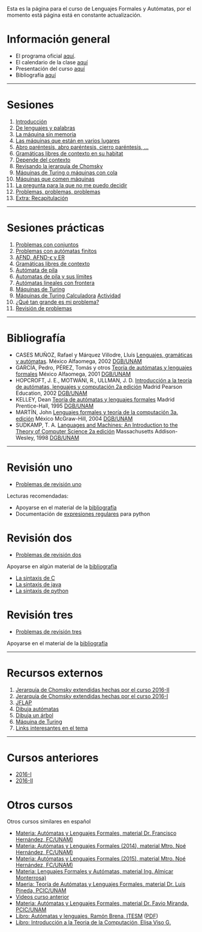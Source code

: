 
Esta es la página para el curso de Lenguajes Formales y Autómatas, por el
momento está página está en constante actualización.

# Información general

* El programa oficial
[aquí](http://www.ingenieria.unam.mx/paginas/Carreras/planes2010/Computacion/06/lenguajes_formales_y_automatas.pdf).
* El calendario de la clase
[aquí](https://docs.google.com/document/d/1FIWD2TVwfj3d5VlcZO2GcOiysNnh7Arzs3zvfGGiUZw/pub)
* Presentación del curso
[aquí](https://docs.google.com/presentation/d/1rNOWkUX5d_8FoCSU_pLTUzPnLOPl-2r5GjhpV37xFlk/pub?start=true&loop=true&delayms=3000)
* Bibliografía
[aquí](https://docs.google.com/document/d/1wM5huu4cpHVKW9HXQLsmJSpS6FODASjWkAKu-5IePJ4/pub)


* * *

<a id="sessions"></a>

Sesiones
========

1. [Introducción](http://turing.iimas.unam.mx/~ivanvladimir/slides/lfya/intro.html)
2. [De lenguajes y
palabras](http://turing.iimas.unam.mx/~ivanvladimir/slides/lfya/lenguajes.html)
3. [La máquina sin
memoria](http://turing.iimas.unam.mx/~ivanvladimir/slides/lfya/fsm.html)
4. [Las máquinas que están en varios
lugares](http://turing.iimas.unam.mx/~ivanvladimir/slides/lfya/nfae.html)
5. [Abro paréntesis, abro paréntesis, cierro paréntesis,
...](http://turing.iimas.unam.mx/~ivanvladimir/slides/lfya/glc.html)
6. [Gramáticas libres de contexto en su
habitat](http://turing.iimas.unam.mx/~ivanvladimir/slides/lfya/glc_habitat.html)
7. [Depende del
contexto](http://turing.iimas.unam.mx/~ivanvladimir/slides/lfya/ldc.html)
8. [Revisando la jerarquía de
Chomsky](http://turing.iimas.unam.mx/~ivanvladimir/slides/lfya/chomsky.html)
9.  [Máquinas de Turing o máquinas con
cola](http://turing.iimas.unam.mx/~ivanvladimir/slides/lfya/mt.html)
10. [Máquinas que comen
máquinas](http://turing.iimas.unam.mx/~ivanvladimir/slides/lfya/mt_mt.html)
11. [La pregunta para la que no me puedo
decidir](http://turing.iimas.unam.mx/~ivanvladimir/slides/lfya/problems.html)
12.  [Problemas, problemas,
problemas](http://turing.iimas.unam.mx/~ivanvladimir/slides/lfya/np_p.html)
13.  [Extra:
Recapitulación](http://turing.iimas.unam.mx/~ivanvladimir/slides/lfya/recapit.html)


* * *

<a id="practicas"></a>

Sesiones prácticas
==================

1. [Problemas con
conjuntos](http://turing.iimas.unam.mx/~ivanvladimir/slides/lfya/problems_sets.html)
2. [Problemas con autómatas
finitos](http://turing.iimas.unam.mx/~ivanvladimir/slides/lfya/fsm_examples.html)
3. [AFND, AFND-$\epsilon$ y
ER](http://turing.iimas.unam.mx/~ivanvladimir/slides/lfya/nfae_examples.html)
4. [Gramáticas libres de
contexto](http://turing.iimas.unam.mx/~ivanvladimir/slides/lfya/glc_examples.html)
5. [Autómata de
pila](http://turing.iimas.unam.mx/~ivanvladimir/slides/lfya/ap_examples.html)
6.  [Automatas de pila y sus
límites](http://turing.iimas.unam.mx/~ivanvladimir/slides/lfya/ldc_examples.html)
7. [Autómatas lineales con
frontera](http://turing.iimas.unam.mx/~ivanvladimir/slides/lfya/alf_examples.html)
8. [Máquinas de
Turing](http://turing.iimas.unam.mx/~ivanvladimir/slides/lfya/mt_examples.html)
8. [Máquinas de Turing
Calculadora](http://turing.iimas.unam.mx/~ivanvladimir/slides/lfya/mt_calculator.html)
[Actividad](https://docs.google.com/document/d/1me6MlM9caQ2_RGlBeB1zCYPWLQQf7j_E2apqMy13y1w/pub)
11. [¿Qué tan grande es mi
problema?](http://turing.iimas.unam.mx/~ivanvladimir/slides/lfya/problems_examples.html)
12. [Revisión de
problemas](http://turing.iimas.unam.mx/~ivanvladimir/slides/lfya/np_p_examples.html)


* * *


<a id="biblio"></a>

Bibliografía
=============

* CASES MUÑOZ, Rafael y Márquez Villodre, Lluís [Lenguajes, gramáticas y
autómatas](https://books.google.com.mx/books?id=tN79PIzTEHYC). México
Alfaomega, 2002
[DGB/UNAM](http://pbidi.unam.mx:8080/login?url=http://search.ebscohost.com/login.aspx?direct=true&db=cat02025a&AN=lib.MX001000974737&lang=es&site=eds-live)
* GARCÍA, Pedro, PÉREZ, Tomás y otros [Teoría de autómatas y lenguajes
formales](https://books.google.com.mx/books?id=BeWjLqYRBLoC) México Alfaomega,
2001
[DGB/UNAM](http://pbidi.unam.mx:8080/login?url=http://search.ebscohost.com/login.aspx?direct=true&db=cat02025a&AN=lib.MX001000887665&lang=es&site=eds-live)
* HOPCROFT, J. E., MOTWANI, R., ULLMAN, J. D. [Introducción a la teoría de
autómatas, lenguajes y computación 2a
edición](https://books.google.com.mx/books?id=TWVzOwAACAAJ) Madrid Pearson
Education, 2002
[DGB/UNAM](http://pbidi.unam.mx:8080/login?url=http://search.ebscohost.com/login.aspx?direct=true&db=cat02025a&AN=lib.MX001001239249&lang=es&site=eds-live)
* KELLEY, Dean [Teoría de autómatas y lenguajes
formales](https://books.google.com.mx/books?id=fJb4OQAACAAJ) Madrid
Prentice-Hall, 1995
[DGB/UNAM](http://pbidi.unam.mx:8080/login?url=http://search.ebscohost.com/login.aspx?direct=true&db=cat02025a&AN=lib.MX001000735380&lang=es&site=eds-live)
* MARTÍN, John [Lenguajes formales y teoría de la computación 3a.
edición](https://books.google.com.mx/books?id=mV_UOgAACAAJ) México
McGraw-Hill, 2004
[DGB/UNAM](http://pbidi.unam.mx:8080/login?url=http://search.ebscohost.com/login.aspx?direct=true&db=cat02025a&AN=lib.MX001001020628&lang=es&site=eds-live)
* SUDKAMP, T. A. [Languages and Machines: An Introduction to the Theory of
Computer Science 2a
edición](https://books.google.com.mx/books?id=qxbsgtXV0dUC) Massachusetts
Addison-Wesley, 1998
[DGB/UNAM](http://pbidi.unam.mx:8080/login?url=http://search.ebscohost.com/login.aspx?direct=true&db=cat02025a&AN=lib.MX001000745883&lang=es&site=eds-live)


* * *

<a id="revision"></a>

# Revisión uno

* [Problemas de revisión
uno](http://turing.iimas.unam.mx/~ivanvladimir/slides/lfya/revision_uno.html)

Lecturas recomendadas:

* Apoyarse en el material de la [bibliografía](biblio)
* Documentación de [expresiones
regulares](https://docs.python.org/2/library/re.html) para python

# Revisión dos

* [Problemas de revisión
dos](http://turing.iimas.unam.mx/~ivanvladimir/slides/lfya/revision_dos.html)

Apoyarse en algún material de la [bibliografía](biblio)

* [La sintaxis de
C](https://cs.wmich.edu/~gupta/teaching/cs4850/sumII06/The%20syntax%20of%20C%20in%20Backus-Naur%20form.htm)
* [La sintaxis de
java](http://docs.oracle.com/javase/specs/jls/se7/html/jls-18.html)
* [La sintaxis de python](https://docs.python.org/3/reference/grammar.html)

# Revisión tres

* [Problemas de revisión
tres](http://turing.iimas.unam.mx/~ivanvladimir/slides/lfya/revision_tres.html)

Apoyarse en el material de la [bibliografía](#biblio)


* * *

<a id="resources"></a>

Recursos externos
=================

1. [Jerarquía de Chomsky extendidas hechas por el
curso 2016-II](http://www.slideshare.net/IvanVladimirMezaRuiz/jerarquias-de-chomsky-2016ii)
2. [Jerarquía de Chomsky extendidas hechas por el
curso 2016-I](http://www.slideshare.net/IvanVladimirMezaRuiz/jerarquas-de-chomsky-2016-i)
3. [JFLAP](http://www.jflap.org/)
4. [Dibuja autómatas](http://madebyevan.com/fsm/)
5. [Dibuja un árbol](http://yohasebe.com/rsyntaxtree/)
6. [Máquina de Turing](https://martinugarte.com/turingmachine/)
7. [Links interesantes en el tema](http://ivanvladimir.tumblr.com/tagged/lfya)


* * *

<a id="previous"></a>

Cursos anteriores
=================

* [2016-I](/#/page/curso_lfya_2016I)
* [2016-II](/#/page/curso_lfya_2016II)


<a id="courses"></a>

Otros cursos
=================

Otros cursos similares en español

* [Materia: Autómatas y Lenguajes Formales, material Dr. Francisco Hernández,
FC/UNAM)](http://lya.fciencias.unam.mx/fhq/Cursos/ALF)
* [Materia: Autómatas y Lenguajes Formales (2014), material Mtro. Noé
Hernández, FC/UNAM)](https://sites.google.com/site/alfunam20141/home)
* [Materia: Autómatas y Lenguajes Formales (2015), material Mtro. Noé
Hernández, FC/UNAM)](https://sites.google.com/site/aylf20151/)
* [Materia: Lenguajes Formales y Autómatas, material Ing.  Almicar
Monterrosa)](http://lfafesaragon.com/)
* [Maeria: Teoría de Autómatas y Lenguajes Formales, material Dr. Luis
Pineda, PCIC/UNAM](http://turing.iimas.unam.mx/~luis/cursos/ALF/)
* [Videos curso anterior](http://canal.iimas.unam.mx/c_pcic_automatas.html)
* [Materia: Autómatas y Lenguajes Formales, material Dr. Favio Miranda,
PCIC/UNAM](http://turing.iimas.unam.mx/~luis/cursos/ALF/)
* [Libro: Autómatas y lenguajes, Ramón Brena,
ITESM](http://homepages.mty.itesm.mx/rbrena/AyL.html)
([PDF](http://fcbi.unillanos.edu.co/proyectos/Facultad/php/tutoriales/upload_tutos/Automatas%20Y%20Lenguajes.pdf))
* [Libro: Introducción a la Teoria de la Computación, Elisa Viso
G.](https://books.google.com.mx/books/about/Introduccion_a_la_Teoria_de_la_Computaci.html?id=NXQE8NJw9d4C&redir_esc=y)

